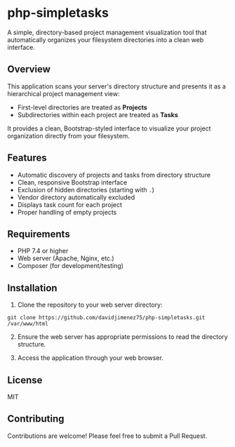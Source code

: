 # php-simpletasks

A simple, directory-based project management visualization tool that automatically organizes your filesystem directories into a clean web interface.

## Overview

This application scans your server's directory structure and presents it as a hierarchical project management view:

- First-level directories are treated as **Projects**
- Subdirectories within each project are treated as **Tasks**

It provides a clean, Bootstrap-styled interface to visualize your project organization directly from your filesystem.

## Features

- Automatic discovery of projects and tasks from directory structure
- Clean, responsive Bootstrap interface
- Exclusion of hidden directories (starting with `.`)
- Vendor directory automatically excluded
- Displays task count for each project
- Proper handling of empty projects

## Requirements

- PHP 7.4 or higher
- Web server (Apache, Nginx, etc.)
- Composer (for development/testing)

## Installation

1. Clone the repository to your web server directory:

```
git clone https://github.com/davidjimenez75/php-simpletasks.git /var/www/html
```

2. Ensure the web server has appropriate permissions to read the directory structure.

3. Access the application through your web browser.

## License

MIT

## Contributing

Contributions are welcome! Please feel free to submit a Pull Request.